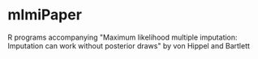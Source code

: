# mlmiPaper
R programs accompanying "Maximum likelihood multiple imputation: Imputation can work without posterior draws" by von Hippel and Bartlett
